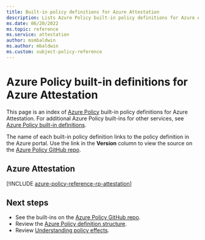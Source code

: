 ```yaml
---
title: Built-in policy definitions for Azure Attestation
description: Lists Azure Policy built-in policy definitions for Azure Attestation. These built-in policy definitions provide common approaches to managing your Azure resources.
ms.date: 06/20/2022
ms.topic: reference
ms.service: attestation
author: msmbaldwin
ms.author: mbaldwin
ms.custom: subject-policy-reference
---
```

# Azure Policy built-in definitions for Azure Attestation

This page is an index of [Azure Policy](../governance/policy/overview.md) built-in policy
definitions for Azure Attestation. For additional Azure Policy built-ins for other services, see
[Azure Policy built-in definitions](../governance/policy/samples/built-in-policies.md).

The name of each built-in policy definition links to the policy definition in the Azure portal. Use
the link in the **Version** column to view the source on the
[Azure Policy GitHub repo](https://github.com/Azure/azure-policy).

## Azure Attestation

[!INCLUDE [azure-policy-reference-rp-attestation](../../includes/policy/reference/byrp/microsoft.attestation.md)]

## Next steps

- See the built-ins on the [Azure Policy GitHub repo](https://github.com/Azure/azure-policy).
- Review the [Azure Policy definition structure](../governance/policy/concepts/definition-structure.md).
- Review [Understanding policy effects](../governance/policy/concepts/effects.md).
